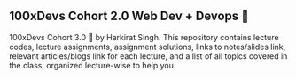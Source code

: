 ## 100xDevs Cohort 2.0 Web Dev + Devops 🚀 ##
100xDevs Cohort 3.0 🚀 by Harkirat Singh. This repository contains lecture codes, lecture assignments, assignment solutions, links to notes/slides link, relevant articles/blogs link for each lecture, and a list of all topics covered in the class, organized lecture-wise to help you.
